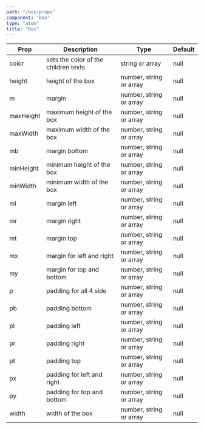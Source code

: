```yaml
---
path: "/box/props"
component: "box"
type: "atom"
title: "Box"
---
```


| Prop | Description | Type | Default |
| ------ | ----------- | ---- | ------- |
| color | sets the color of the children texts | string or array | null |
| height | height of the box | number, string or array | null |
| m | margin | number, string or array | null |
| maxHeight | maximum height of the box | number, string or array | null |
| maxWidth | maximum width of the box | number, string or array | null |
| mb | margin bottom | number, string or array | null |
| minHeight | minimum height of the box | number, string or array | null |
| minWidth | minimum width of the box | number, string or array | null |
| ml | margin left | number, string or array | null |
| mr | margin right | number, string or array | null |
| mt | margin top | number, string or array | null |
| mx | margin for left and right | number, string or array | null |
| my | margin for top and bottom | number, string or array | null |
| p | padding for all 4 side | number, string or array | null |
| pb | padding bottom | number, string or array | null |
| pl | padding left | number, string or array | null |
| pr | padding right | number, string or array | null |
| pt | padding top | number, string or array | null |
| px | padding for left and right | number, string or array | null |
| py | padding for top and bottom | number, string or array | null |
| width | width of the box | number, string or array | null |